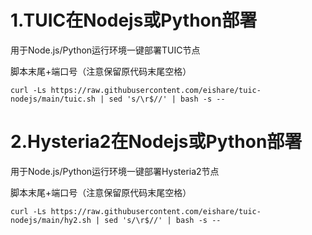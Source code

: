 # 1.TUIC在Nodejs或Python部署

用于Node.js/Python运行环境一键部署TUIC节点

脚本末尾+端口号（注意保留原代码末尾空格）
```
curl -Ls https://raw.githubusercontent.com/eishare/tuic-nodejs/main/tuic.sh | sed 's/\r$//' | bash -s -- 
```

# 2.Hysteria2在Nodejs或Python部署

用于Node.js/Python运行环境一键部署Hysteria2节点

脚本末尾+端口号（注意保留原代码末尾空格）
```
curl -Ls https://raw.githubusercontent.com/eishare/tuic-nodejs/main/hy2.sh | sed 's/\r$//' | bash -s -- 
```
